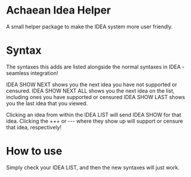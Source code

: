 # Achaean Idea Helper
A small helper package to make the IDEA system more user friendly.

# Syntax
The syntaxes this adds are listed alongside the normal syntaxes in IDEA - seamless integration!

IDEA SHOW NEXT shows you the next idea you have not supported or censured.
IDEA SHOW NEXT ALL shows you the next idea on the list, including ones you have supported or censured
IDEA SHOW LAST shows you the last idea that you viewed.

Clicking an idea from within the IDEA LIST will send IDEA SHOW for that idea. Clicking the +++ or --- where they show up will support or censure that idea, respectively!

# How to use
Simply check your IDEA LIST, and then the new syntaxes will just work.


